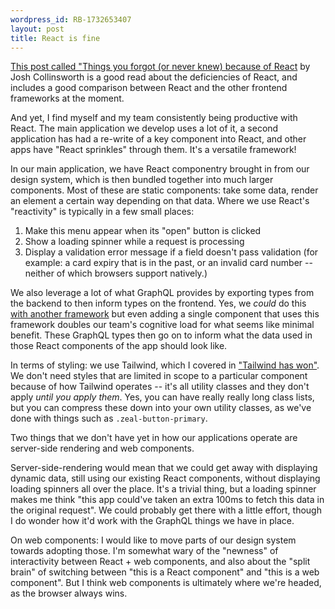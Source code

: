 ```yaml
---
wordpress_id: RB-1732653407
layout: post
title: React is fine
---
```


[This post called "Things you forgot (or never knew) because of React](https://joshcollinsworth.com/blog/antiquated-react) by Josh Collinsworth is a good read about the deficiencies of React, and includes a good comparison between React and the other frontend frameworks at the moment.

And yet, I find myself and my team consistently being productive with React. The main application we develop uses a lot of it, a second application has had a re-write of a key component into React, and other apps have "React sprinkles" through them. It's a versatile framework!

In our main application, we have React componentry brought in from our design system, which is then bundled together into much larger components. Most of these are static components: take some data, render an element a certain way depending on that data. Where we use React's "reactivity" is typically in a few small places:

1. Make this menu appear when its "open" button is clicked
2. Show a loading spinner while a request is processing
3. Display a validation error message if a field doesn't pass validation (for example: a card expiry that is in the past, or an invalid card number -- neither of which browsers support natively.)

We also leverage a lot of what GraphQL provides by exporting types from the backend to then inform types on the frontend. Yes, we _could_ do this [with another framework](https://the-guild.dev/graphql/codegen/docs/guides/svelte) but even adding a single component that uses this framework doubles our team's cognitive load for what seems like minimal benefit. These GraphQL types then go on to inform what the data used in those React components of the app should look like.

In terms of styling: we use Tailwind, which I covered in ["Tailwind has won"](https://ryanbigg.com/2024/03/tailwind-has-won). We don't need styles that are limited in scope to a particular component because of how Tailwind operates -- it's all utility classes and they don't apply _until you apply them_. Yes, you can have really really long class lists, but you can compress these down into your own utility classes, as we've done with things such as `.zeal-button-primary`.

Two things that we don't have yet in how our applications operate are server-side rendering and web components.

Server-side-rendering would mean that we could get away with displaying dynamic data, still using our existing React components, without displaying loading spinners all over the place. It's a trivial thing, but a loading spinner makes me think "this app could've taken an extra 100ms to fetch this data in the original request". We could probably get there with a little effort, though I do wonder how it'd work with the GraphQL things we have in place.

On web components: I would like to move parts of our design system towards adopting those. I'm somewhat wary of the "newness" of interactivity between React + web components, and also about the "split brain" of switching between "this is a React component" and "this is a web component". But I think web components is ultimately where we're headed, as the browser always wins.
